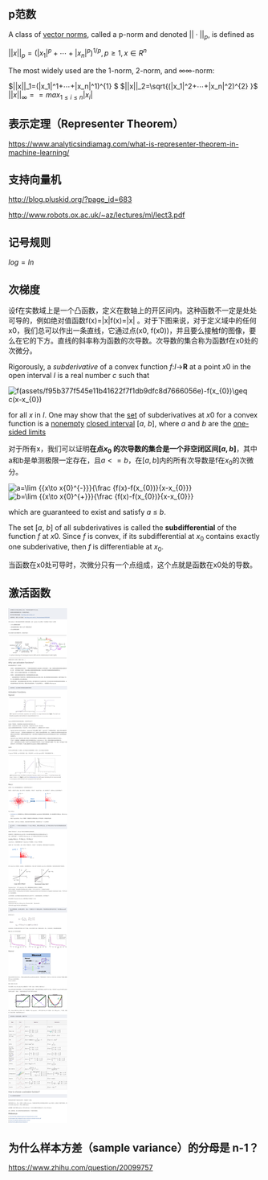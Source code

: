 ## p范数

A class of [vector norms](http://planetmath.org/vectornorm), called a p-norm and denoted $||⋅||_p$, is defined as

$||x||_p=(|x_1|^p+⋯+|x_n|^p)^{1/p} ,p≥1,x∈R^n$

The most widely used are the 1-norm, 2-norm, and ∞∞-norm:

$||x||_1=(|x_1|^1+⋯+|x_n|^1)^{1} $
$||x||_2=\sqrt{(|x_1|^2+⋯+|x_n|^2)^{2} }$
$||x||_∞== max_{1≤i≤n}|x_i|$

## 表示定理（Representer Theorem）

https://www.analyticsindiamag.com/what-is-representer-theorem-in-machine-learning/

## 支持向量机

http://blog.pluskid.org/?page_id=683

http://www.robots.ox.ac.uk/~az/lectures/ml/lect3.pdf

## 记号规则

$log=ln$

## 次梯度

设f在实数域上是一个凸函数，定义在数轴上的开区间内。这种函数不一定是处处可导的，例如绝对值函数f(x)=|x|f(x)=|x| 。对于下图来说，对于定义域中的任何x0，我们总可以作出一条直线，它通过点(x0, f(x0))，并且要么接触f的图像，要么在它的下方。直线的斜率称为函数的次导数。次导数的集合称为函数f在x0处的次微分。

Rigorously, a *subderivative* of a convex function *f*:*I*→**R** at a point *x*0 in the open interval *I* is a real number *c* such that

![f(assets/f95b377f545e11b41622f7f1db9dfc8d7666056e)-f(x_{0})\geq c(x-x_{0})](https://wikimedia.org/api/rest_v1/media/math/render/svg/f95b377f545e11b41622f7f1db9dfc8d7666056e)

for all *x* in *I*. One may show that the [set](https://en.wikipedia.org/wiki/Set_(mathematics)) of subderivatives at *x*0 for a convex function is a [nonempty](https://en.wikipedia.org/wiki/Empty_set) [closed interval](https://en.wikipedia.org/wiki/Closed_interval) [*a*, *b*], where *a* and *b* are the [one-sided limits](https://en.wikipedia.org/wiki/One-sided_limit)

对于所有x，我们可以证明**在点$x_0$ 的次导数的集合是一个非空闭区间$[a,b]$**，其中a和b是单测极限一定存在，且$a<=b$，在$[a,b]$内的所有次导数是f在$x_0$的次微分。

![a=\lim _{{x\to x_{0}^{-}}}{\frac  {f(x)-f(x_{0})}{x-x_{0}}}](https://wikimedia.org/api/rest_v1/media/math/render/svg/c73352f25b3e8547a685a1b7b5f60e833519eb62)![b=\lim _{{x\to x_{0}^{+}}}{\frac  {f(x)-f(x_{0})}{x-x_{0}}}](https://wikimedia.org/api/rest_v1/media/math/render/svg/cf7130df8ba8fcf200258555c8e095948e8f4413)

which are guaranteed to exist and satisfy *a* ≤ *b*.

The set [*a*, *b*] of all subderivatives is called the **subdifferential** of the function *f* at *x*0. Since *f* is convex, if its subdifferential at $x_{0}$ contains exactly one subderivative, then *f* is differentiable at $x_{0}$.

当函数在x0处可导时，次微分只有一个点组成，这个点就是函数在x0处的导数。

## 激活函数

![blog.csdn.net_u013146742_article_details_51986575](assets/blog.csdn.net_u013146742_article_details_51986575.png)

## 为什么样本方差（sample variance）的分母是 n-1？

https://www.zhihu.com/question/20099757

